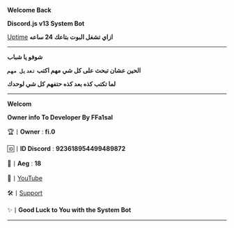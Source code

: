 **Welcome Back**

**Discord.js v13 System Bot**

[Uptime](https://uptimerobot.com/) **ازاي تشغل البوت بتاعك 24 ساعه**
______________________________________________________________________________________
**شوفو يا شباب**

**الحين عشان تبحث على كل شي مهم اكتب `تعديل مهم`**

**لما تكتب كذه بعد كذه حتفهم كل شي لوحدك**

_____________________________________________________________________________________
**Welcom**

**Owner info To Developer By FFa1sal**

🏆丨**Owner** : **fi.0**

🆔丨**ID Discord** : **923618954499489872**

💫丨**Aeg** : **18**

🎥丨[YouTube](https://bit.ly/FFa1sall)

🛠️丨[Support](https://discord.gg/yUyv3ycPSC)

✨丨**Good Luck to You with the System Bot**
_____________________________________________________________________________________
